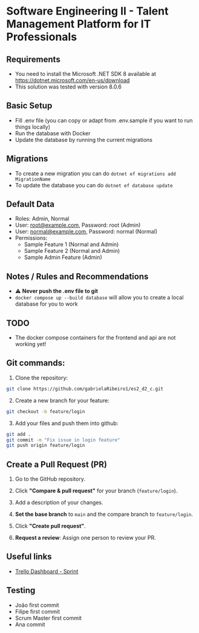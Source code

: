 # Software Engineering II - Talent Management Platform for IT Professionals #

## Requirements ## 

 * You need to install the Microsoft .NET SDK 8 available at https://dotnet.microsoft.com/en-us/download
 * This solution was tested with version 8.0.6

## Basic Setup ## 

 * Fill .env file (you can copy or adapt from .env.sample if you want to run things locally) 
 * Run the database with Docker
 * Update the database by running the current migrations 

## Migrations ##

 * To create a new migration you can do `dotnet ef migrations add MigrationName`
 * To update the database you can do `dotnet ef database update`

## Default Data ##

 * Roles: Admin, Normal
 * User: root@example.com, Password: root (Admin)
 * User: normal@example.com, Password: normal (Normal)
 * Permissions:
   * Sample Feature 1 (Normal and Admin)
   * Sample Feature 2 (Normal and Admin)
   * Sample Admin Feature (Admin)

## Notes / Rules and Recommendations ##

 * ⚠️ **Never push the .env file to git** 
 * `docker compose up --build database` will allow you to create a local database for you to work

## TODO ##

 * The docker compose containers for the frontend and api are not working yet!

## Git commands:

1. Clone the repository:
```bash
git clone https://github.com/gabrielaRibeiro1/es2_d2_c.git
```
2. Create a new branch for your feature:
```bash
git checkout -b feature/login
```
3. Add your files and push them into github:
```bash
git add .
git commit -m "Fix issue in login feature"
git push origin feature/login
```
## Create a Pull Request (PR)

1. Go to the GitHub repository.

2. Click **"Compare & pull request"** for your branch (`feature/login`).

3. Add a description of your changes.

4. **Set the base branch** to `main` and the compare branch to `feature/login`.

5. Click **"Create pull request"**.

6. **Request a review**: Assign one person to review your PR.

## Useful links ##
* [Trello Dashboard - Sprint](https://trello.com/b/5ubS10uf/es2-d2-tema-c)

## Testing ##
* João first commit
* Filipe first commit
* Scrum Master first commit
* Ana commit